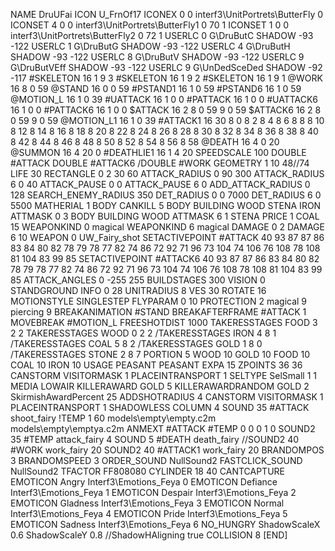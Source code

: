 NAME 			DruUFai
ICON 			U_FrnOf17
ICONEX 0 0 interf3\UnitPortrets\ButterFly 0
ICONSET 4 0 0 interf3\UnitPortrets\ButterFly1 0 70 1
ICONSET 1 0 0 interf3\UnitPortrets\ButterFly2 0 72 1
USERLC 			0 G\DruButC    SHADOW -93 -122
USERLC 			1 G\DruButG    SHADOW -93 -122
USERLC 			4 G\DruButH    SHADOW -93 -122
USERLC 			8 G\DruButV    SHADOW -93 -122
USERLC 			9 G\DruButVEff SHADOW -93 -122
USERLC 			9 G\UnDedSceDed SHADOW -92 -117
#SKELETON               16 1 9 3
#SKELETON               16 1 9 2
#SKELETON               16 1 9 1
@WORK      		16 8 0 59
@STAND     		16 0 0 59
#PSTAND1     		16 1 0 59
#PSTAND6     		16 1 0 59
@MOTION_L  		16 1 0 39
#UATTACK    		16 1 0 0
#PATTACK    		16 1 0 0
#UATTACK6   		16 1 0 0
#PATTACK6   		16 1 0 0
$ATTACK    		16 2 8 0 59 9 0 59
$ATTACK6    		16 2 8 0 59 9 0 59
@MOTION_L1 		16 1 0 39
#ATTACK1   		16 30 8 0 8 2 8 4 8 6 8 8 8 10 8 12 8 14 8 16 8 18 8 20 8 22 8 24 8 26 8 28 8 30 8 32 8 34 8 36 8 38 8 40 8 42 8 44 8 46 8 48 8 50 8 52 8 54 8 56 8 58
@DEATH     		16 4 0 20
@SUMMON			16 4 20 0
#DEATHLIE1 		16 1 4 20
SPEEDSCALE 		100
DOUBLE 			#ATTACK
DOUBLE 			#ATTACK6
/DOUBLE 			#WORK
GEOMETRY 		1 10 48//74
LIFE     		30
RECTANGLE 		0 2 30 60
ATTACK_RADIUS 		0 90 300
ATTACK_RADIUS 		6 0 40
ATTACK_PAUSE 		0 0
ATTACK_PAUSE 		6 0
ADD_ATTACK_RADIUS 	0 128
SEARCH_ENEMY_RADIUS 	350
DET_RADIUS 		0 0 7000
DET_RADIUS 		6 0 5500
MATHERIAL 		1 BODY
CANKILL 5 BODY BUILDING WOOD STENA IRON
ATTMASK                 0 3 BODY BUILDING WOOD
ATTMASK                 6 1 STENA
PRICE 			1 COAL 15
WEAPONKIND 		0 magical
WEAPONKIND 		6 magical
DAMAGE   		0 2
DAMAGE   		6 10
WEAPON 			0 UW_Fairy_shot
SETACTIVEPOINT 		#ATTACK 40 93 87 87 86 83 84 80 82 78 79 78 77 82 74 86 72 92 71 96 73 104 74 106 76 108 78 108 81 104 83 99 85
SETACTIVEPOINT 		#ATTACK6 40 93 87 87 86 83 84 80 82 78 79 78 77 82 74 86 72 92 71 96 73 104 74 106 76 108 78 108 81 104 83 99 85
ATTACK_ANGLES 	 	0 -255 255
BUILDSTAGES 		300
VISION 			0
STANDGROUND
INFO 			0 28
UNITRADIUS 		8
VES 			30
ROTATE 			16
MOTIONSTYLE 		SINGLESTEP
FLYPARAM 		0 10
PROTECTION 		2 magical 9 piercing 9
BREAKANIMATION 		#STAND
BREAKAFTERFRAME #ATTACK 1
MOVEBREAK 		#MOTION_L
FREESHOTDIST 		1000
TAKERESSTAGES 		FOOD  3 2 2
TAKERESSTAGES 		WOOD  0 2 2
/TAKERESSTAGES IRON  4 8 1
/TAKERESSTAGES COAL  5 8 2
/TAKERESSTAGES GOLD  1 8 0
/TAKERESSTAGES STONE 2 8 7
PORTION 		5 WOOD 10 GOLD 10 FOOD 10 COAL 10 IRON 10
USAGE 			PEASANT
PEASANT
EXPA 			15
ZPOINTS 36 36
CANSTORM
VISITORMASK 		1
PLACEINTRANSPORT 	1
SELTYPE SelSmall 1 1
MEDIA LOWAIR
KILLERAWARD             GOLD 5
KILLERAWARDRANDOM       GOLD 2
SkirmishAwardPercent 25
ADDSHOTRADIUS 4
CANSTORM
VISITORMASK 1
PLACEINTRANSPORT 1
SHADOWLESS
COLUMN 4
SOUND 35 #ATTACK shoot_fairy
!TEMP  1 60 models\empty\empty.c2m models\empty\emptya.c2m
ANMEXT #ATTACK #TEMP 0 0 0 1 0
SOUND2 35 #TEMP attack_fairy 4
SOUND 5 #DEATH death_fairy
//SOUND2 40 #WORK work_fairy 20
SOUND2 40 #ATTACK1 work_fairy 20
BRANDOMPOS 3
BRANDOMSPEED 3
ORDER_SOUND NullSound2
FASTCLICK_SOUND NullSound2
TFACTOR FF808080
CYLINDER 18 40
CANTCAPTURE
EMOTICON Angry Interf3\Emotions_Feya 0
EMOTICON Defiance Interf3\Emotions_Feya 1
EMOTICON Despair Interf3\Emotions_Feya 2
EMOTICON Gladness Interf3\Emotions_Feya 3
EMOTICON Normal Interf3\Emotions_Feya 4
EMOTICON Pride Interf3\Emotions_Feya 5
EMOTICON Sadness Interf3\Emotions_Feya 6
NO_HUNGRY
ShadowScaleX 0.6
ShadowScaleY 0.8
//ShadowHAligning true
COLLISION 8
[END]
